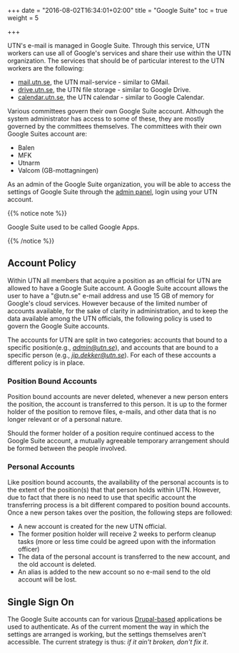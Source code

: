 +++
date = "2016-08-02T16:34:01+02:00"
title = "Google Suite"
toc = true
weight = 5

+++


UTN's e-mail is managed in Google Suite. Through this service, UTN workers can
use all of Google's services and share their use within the UTN organization.
The services that should be of particular interest to the UTN workers are the
following:

- [mail.utn.se](http://mail.utn.se/), the UTN mail-service - similar to GMail.
- [drive.utn.se](http://drive.utn.se/), the UTN file storage - similar to Google
Drive.
- [calendar.utn.se](http://calendar.utn.se/), the UTN calendar - similar to
Google Calendar.

Various committees govern their own Google Suite account.  Although the system
administrator has access to some of these, they are mostly governed by the
committees themselves. The committees with their own Google Suites account are:

- Balen
- MFK
- Utnarm
- Valcom (GB-mottagningen)

As an admin of the Google Suite organization, you will be able to access the
settings of Google Suite through the [admin panel](https://admin.google.com),
login using your UTN account.


{{% notice note %}}

Google Suite used to be called Google Apps.

{{% /notice %}}

## Account Policy

Within UTN all members that acquire a position as an official for UTN are
allowed to have a Google Suite account. A Google Suite account allows the user to
have a "@utn.se" e-mail address and use 15 GB of memory for Google's cloud
services. However because of the limited number of accounts available, for the
sake of clarity in administration, and to keep the data available among the UTN
officials, the following policy is used to govern the Google Suite accounts.

The accounts for UTN are split in two categories: accounts that bound to a
specific position(e.g., *admin@utn.se*), and accounts that are bound to a
specific person (e.g., *jip.dekker@utn.se*). For each of these accounts a
different policy is in place.

### Position Bound Accounts

Position bound accounts are never deleted, whenever a new person enters the
position, the account is transferred to this person. It is up to the former
holder of the position to remove files, e-mails, and other data that is no
longer relevant or of a personal nature.

Should the former holder of a position require continued access to the Google
Suite account, a mutually agreeable temporary arrangement should be formed
between the people involved.

### Personal Accounts

Like position bound accounts, the availability of the personal accounts is to
the extent of the position(s) that that person holds within UTN. However, due to
fact that there is no need to use that specific account the transferring process
is a bit different compared to position bound accounts. Once a new person takes
over the position, the following steps are followed:

- A new account is created for the new UTN official.
- The former position holder will receive 2 weeks to perform cleanup tasks (more
or less time could be agreed upon with the information officer)
- The data of the personal account is transferred to the new account, and the
old account is deleted.
- An alias is added to the new account so no e-mail send to the old account will
be lost.

## Single Sign On

The Google Suite accounts can for various [Drupal-based](/applications/drupal7) applications be
used to authenticate. As of the current moment the way in which the settings are
arranged is working, but the settings themselves aren't accessible. The current
strategy is thus: *if it ain't broken, don't fix it*.
